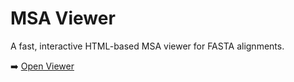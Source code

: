 # MSA Viewer

A fast, interactive HTML-based MSA viewer for FASTA alignments.

➡️ [Open Viewer]([index.html](https://toki-bio.github.io/MSA-viewer?spm=a2ty_o01.29997173.0.0.4770c921h17TX3))
